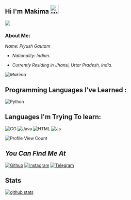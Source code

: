 ## Hi I'm Makima <img src="https://user-images.githubusercontent.com/1303154/88677602-1635ba80-d120-11ea-84d8-d263ba5fc3c0.gif" width="28px" alt="Whats Up">

![](https://images.app.goo.gl/pv5z92Wu7WyfGbBT8)

### About Me:

<i>
  Name: Piyush Gautam 
  
  - Nationality: Indian.
  

  - Currently Residing in Jhansi, Uttar Pradesh, India.
  
  ![ Makima ](https://github-readme-stats.vercel.app/api/top-langs/?username=Control-Devil&theme=blue-Red)
  

 </i> 
 
 ## Programming Languages I've Learned :

![Python](https://img.shields.io/badge/Python-3776AB?style=for-the-badge&logo=python&logoColor=white)

## Languages I'm Trying To learn:

![GO](https://img.shields.io/badge/go-%2300ADD8.svg?style=for-the-badge&logo=go&logoColor=white)
![Java](https://img.shields.io/badge/Java-000000?style=for-the-badge&logo=java&logoColor=white)
![HTML](https://img.shields.io/badge/HTML5-f34F26?style=for-the-badge&logo=html5&logoColor=white)
![Js](https://img.shields.io/badge/JavaScript-323330?style=for-the-badge&logo=javascript&logoColor=F7DF1E)

![Profile View Count](https://komarev.com/ghpvc/?username=Control-Devil)

## <i>You Can Find Me At</i>
[![Github](https://img.shields.io/badge/-Github-181717?style=for-the-badge&logo=Github&logoColor=red)](https://github.com/Control-Devil)
[![Instagram](https://img.shields.io/badge/Instagram-E44dsada5F?style=for-the-badge&logo=instagram&logoColor=red)](https://www.instagram.com/Kamisatoo_Ayato)
[![Telegram](https://img.shields.io/badge/Telegram-2CA5E0?style=for-the-badge&logo=telegram&logoColor=red)](https://t.me/ltachi_2op)

## Stats

[![github stats](https://github-readme-stats.vercel.app/api?username=Yoriichi-Tsugikuni&show_icons=true&theme=radical)](https://github.com/Control-Devil)


